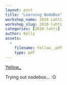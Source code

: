 ```yaml
---
layout: post
title: "Learning NodeBox"
workshop_name: 2010 Lahti
workshop_slug: 2010-lahti
categories: [2010-lahti]
author: Kelly 
assets:
  -
    filename: Yellow_.pdf
    type: pdf
---
```

<a href="http://workshops.nodebox.net/2010/wp-content/uploads/Yellow_.pdf">Yellow_</a>

Trying out nodebox... :O

